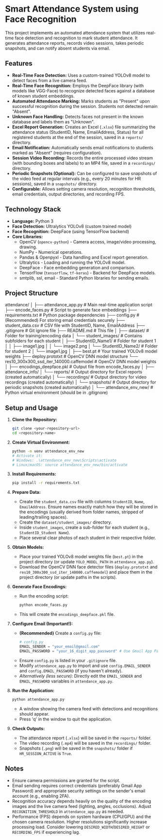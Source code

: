# Smart Attendance System using Face Recognition

This project implements an automated attendance system that utilizes real-time face detection and recognition to mark student attendance. It generates attendance reports, records video sessions, takes periodic snapshots, and can notify absent students via email.

## Features

* **Real-Time Face Detection:** Uses a custom-trained YOLOv8 model to detect faces from a live camera feed.
* **Real-Time Face Recognition:** Employs the DeepFace library (with models like VGG-Face) to recognize detected faces against a database of known student embeddings.
* **Automated Attendance Marking:** Marks students as "Present" upon successful recognition during the session. Students not detected remain "Absent".
* **Unknown Face Handling:** Detects faces not present in the known database and labels them as "Unknown".
* **Excel Report Generation:** Creates an Excel (`.xlsx`) file summarizing the attendance status (StudentID, Name, EmailAddress, Status) for all registered students at the end of the session, saved in a `reports/` directory.
* **Email Notification:** Automatically sends email notifications to students marked as "Absent" (requires configuration).
* **Session Video Recording:** Records the entire processed video stream (with bounding boxes and labels) to an MP4 file, saved in a `recordings/` directory.
* **Periodic Snapshots (Optional):** Can be configured to save snapshots of the video feed at regular intervals (e.g., every 20 minutes for HR sessions), saved in a `snapshots/` directory.
* **Configurable:** Allows setting camera resolution, recognition thresholds, email credentials, output directories, and recording FPS.

## Technology Stack

* **Language:** Python 3
* **Face Detection:** Ultralytics YOLOv8 (custom trained model)
* **Face Recognition:** DeepFace (using TensorFlow backend)
* **Core Libraries:**
    * OpenCV (`opencv-python`) - Camera access, image/video processing, drawing.
    * NumPy - Numerical operations.
    * Pandas & Openpyxl - Data handling and Excel report generation.
    * Ultralytics - Loading and running the YOLOv8 model.
    * DeepFace - Face embedding generation and comparison.
    * TensorFlow (`tensorflow`, `tf-keras`) - Backend for DeepFace models.
    * smtplib, ssl, email - Standard Python libraries for sending emails.

## Project Structure

attendance/
│
├── attendance_app.py           # Main real-time application script
├── encode_faces.py             # Script to generate face embeddings
├── requirements.txt            # Python package dependencies
├── config.py                   # (Recommended) For storing email credentials securely
├── student_data.csv            # CSV file with StudentID, Name, EmailAddress
├── .gitignore                  # Git ignore file
├── README.md                   # This file
│
├── dataset/                    # Folder for training/encoding data
│   └── student_images/         # Contains subfolders for each student
│       ├── StudentID_Name1/    # Folder for student 1
│       │   ├── image1.jpg
│       │   └── image2.png
│       └── StudentID_Name2/    # Folder for student 2
│           └── image1.jpg
│
├── best.pt                 # Your trained YOLOv8 model weights
├── deploy.prototxt         # OpenCV DNN model structure
└── res10_300x300_ssd_iter_140000.caffemodel # OpenCV DNN model weights
│
├── encodings_deepface.pkl      # Output file from encode_faces.py
│
├── attendance_info/
│   └── reports/                    # Output directory for Excel reports (created automatically)
│   └──  recordings/                 # Output directory for video recordings (created automatically)
│   └── snapshots/                  # Output directory for periodic snapshots (created automatically)
│
└── attendance_env_new/         # Python virtual environment (should be in .gitignore)
## Setup and Usage

1.  **Clone the Repository:**
    ```bash
    git clone <your-repository-url>
    cd <repository-name>
    ```

2.  **Create Virtual Environment:**
    ```bash
    python -m venv attendance_env_new
    # Activate it:
    # Windows: .\attendance_env_new\Scripts\activate
    # Linux/macOS: source attendance_env_new/bin/activate
    ```

3.  **Install Requirements:**
    ```bash
    pip install -r requirements.txt
    ```

4.  **Prepare Data:**
    * Create the `student_data.csv` file with columns `StudentID`, `Name`, `EmailAddress`. Ensure names exactly match how they will be stored in the encodings (usually derived from folder names, stripped of leading/trailing spaces).
    * Create the `dataset/student_images/` directory.
    * Inside `student_images`, create a sub-folder for each student (e.g., `StudentID_Student Name`).
    * Place several clear photos of each student in their respective folder.

5.  **Obtain Models:**
    * Place your trained YOLOv8 model weights file (`best.pt`) in the project directory (or update `YOLO_MODEL_PATH` in `attendance_app.py`).
    * Download the OpenCV DNN face detector files (`deploy.prototxt` and `res10_300x300_ssd_iter_140000.caffemodel`) and place them in the project directory (or update paths in the scripts).

6.  **Generate Face Encodings:**
    * Run the encoding script:
        ```bash
        python encode_faces.py
        ```
    * This will create the `encodings_deepface.pkl` file.

7.  **Configure Email (Important!):**
    * **(Recommended)** Create a `config.py` file:
        ```python
        # config.py
        EMAIL_SENDER = "your_email@gmail.com"
        EMAIL_PASSWORD = "your_16_digit_app_password" # Use Gmail App Password
        ```
    * Ensure `config.py` is listed in your `.gitignore` file.
    * Modify `attendance_app.py` to import and use `config.EMAIL_SENDER` and `config.EMAIL_PASSWORD` (if you haven't already).
    * *Alternatively (less secure):* Directly edit the `EMAIL_SENDER` and `EMAIL_PASSWORD` variables in `attendance_app.py`.

8.  **Run the Application:**
    ```bash
    python attendance_app.py
    ```
    * A window showing the camera feed with detections and recognitions should appear.
    * Press 'q' in the window to quit the application.

9.  **Check Outputs:**
    * The attendance report (`.xlsx`) will be saved in the `reports/` folder.
    * The video recording (`.mp4`) will be saved in the `recordings/` folder.
    * Snapshots (`.png`) will be saved in the `snapshots/` folder if `HR_SESSION_ACTIVE` is `True`.

## Notes

* Ensure camera permissions are granted for the script.
* Email sending requires correct credentials (preferably Gmail App Password) and appropriate security settings on the sender's email account (e.g., enabling 2FA).
* Recognition accuracy depends heavily on the quality of the encoding images and the live camera feed (lighting, angles, occlusions). Adjust `RECOGNITION_THRESHOLD` in `attendance_app.py` as needed.
* Performance (FPS) depends on system hardware (CPU/GPU) and the chosen camera resolution. Higher resolutions significantly increase processing load. Consider lowering `DESIRED_WIDTH`/`DESIRED_HEIGHT` or `RECORDING_FPS` if experiencing lag.
